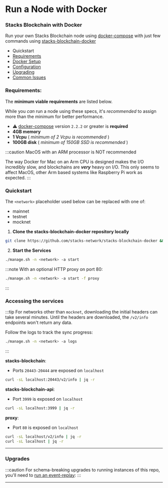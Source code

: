 # Run a Node with Docker



### Stacks Blockchain with Docker

Run your own Stacks Blockchain node using [docker-compose](https://docs.docker.com/compose/) with just few commands using [stacks-blockchain-docker](https://github.com/stacks-network/stacks-blockchain-docker)

* Quickstart
* [Requirements](https://github.com/stacks-network/stacks-blockchain-docker/blob/master/docs/requirements.md)
* [Docker Setup](https://github.com/stacks-network/stacks-blockchain-docker/blob/master/docs/docker.md)
* [Configuration](https://github.com/stacks-network/stacks-blockchain-docker/blob/master/docs/config.md)
* [Upgrading](https://github.com/stacks-network/stacks-blockchain-docker/blob/master/docs/upgrade.md)
* [Common Issues](https://github.com/stacks-network/stacks-blockchain-docker/blob/master/docs/issues.md)

### **Requirements:**

The **minimum viable requirements** are listed below.

While you _can_ run a node using these specs, it's _recommended_ to assign more than the minimum for better performance.

* ⚠️ [docker-compose](https://docs.docker.com/compose/install/) version `2.2.2` or greater is **required**
* **4GB memory**
* **1 Vcpu** ( _minimum of 2 Vcpu is recommended_ )
* **100GB disk** ( _minimum of 150GB SSD is recommended_ )

:::caution MacOS with an ARM processor is NOT recommended

The way Docker for Mac on an Arm CPU is designed makes the I/O incredibly slow, and blockchains are _**very**_ heavy on I/O. This only seems to affect MacOS, other Arm based systems like Raspberry Pi work as expected. :::

### **Quickstart**

The `<network>` placeholder used below can be replaced with one of:

* mainnet
* testnet
* mocknet

1. **Clone the stacks-blockchain-docker repository locally**

```bash
git clone https://github.com/stacks-network/stacks-blockchain-docker && cd stacks-blockchain-docker
```

2. **Start the Services**

```bash
./manage.sh -n <network> -a start
```

:::note With an optional HTTP proxy on port 80:

```bash
./manage.sh -n <network> -a start -f proxy
```

:::

### **Accessing the services**

:::tip For networks other than `mocknet`, downloading the initial headers can take several minutes. Until the headers are downloaded, the `/v2/info` endpoints won't return any data.

Follow the logs to track the sync progress:

```bash
./manage.sh -n <network> -a logs
```

:::

**stacks-blockchain**:

* Ports `20443-20444` are exposed on `localhost`

```bash
curl -sL localhost:20443/v2/info | jq -r
```

**stacks-blockchain-api**:

* Port `3999` is exposed on `localhost`

```bash
curl -sL localhost:3999 | jq -r
```

**proxy**:

* Port `80` is exposed on `localhost`

```bash
curl -sL localhost/v2/info | jq -r
curl -sL localhost | jq -r
```

***

### Upgrades

:::caution For schema-breaking upgrades to running instances of this repo, you'll need to [run an event-replay](https://github.com/stacks-network/stacks-blockchain-docker/blob/master/docs/upgrade.md): :::

***
